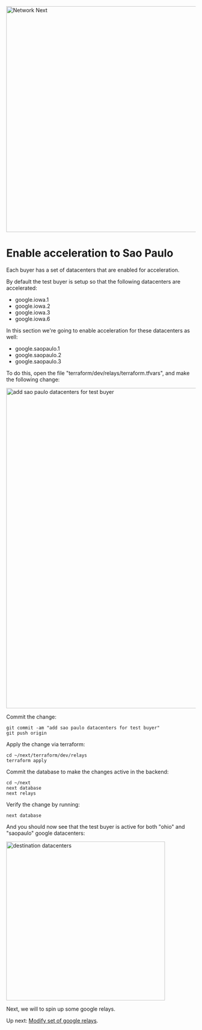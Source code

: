 <img src="https://static.wixstatic.com/media/799fd4_0512b6edaeea4017a35613b4c0e9fc0b~mv2.jpg/v1/fill/w_1200,h_140,al_c,q_80,usm_0.66_1.00_0.01/networknext_logo_colour_black_RGB_tightc.jpg" alt="Network Next" width="600"/>

<br>

# Enable acceleration to Sao Paulo

Each buyer has a set of datacenters that are enabled for acceleration.

By default the test buyer is setup so that the following datacenters are accelerated:

* google.iowa.1
* google.iowa.2
* google.iowa.3
* google.iowa.6

In this section we're going to enable acceleration for these datacenters as well:

* google.saopaulo.1
* google.saopaulo.2
* google.saopaulo.3

To do this, open the file "terraform/dev/relays/terraform.tfvars", and make the following change:

<img width="851" alt="add sao paulo datacenters for test buyer" src="https://github.com/user-attachments/assets/83634f32-4b90-42d9-ab00-5db3cbc18874" />

Commit the change:

```console
git commit -am "add sao paulo datacenters for test buyer"
git push origin
```

Apply the change via terraform:

```console
cd ~/next/terraform/dev/relays
terraform apply
```

Commit the database to make the changes active in the backend:

```console
cd ~/next
next database
next relays
```

Verify the change by running:

```console
next database
```

And you should now see that the test buyer is active for both "ohio" and "saopaulo" google datacenters:

<img width="422" alt="destination datacenters" src="https://github.com/user-attachments/assets/b85f883f-84e9-4a86-8c56-349716661c9f" />

Next, we will to spin up some google relays.

Up next: [Modify set of google relays](modify_set_of_google_relays.md).
